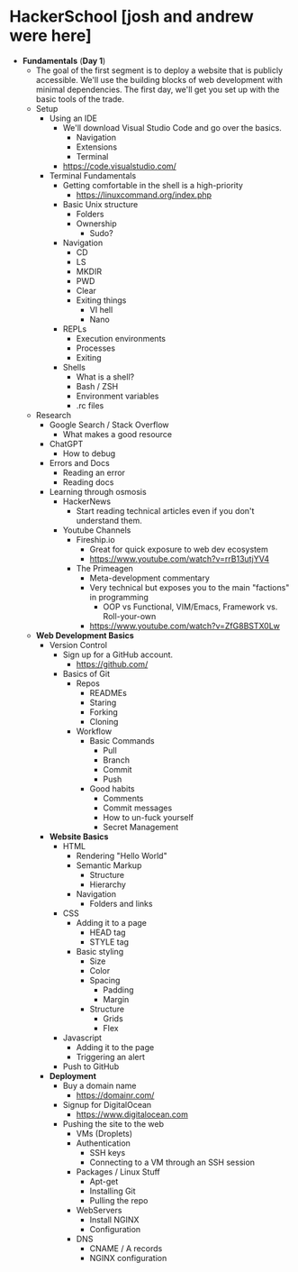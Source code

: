 # HackerSchool [josh and andrew were here]
- **Fundamentals** (**Day 1**)
  - The goal of the first segment is to deploy a website that is publicly accessible. We'll use the building blocks of web development with minimal dependencies. The first day, we'll get you set up with the basic tools of the trade.
  - Setup
    - Using an IDE
      - We'll download Visual Studio Code and go over the basics. 
        - Navigation
        - Extensions
        - Terminal
      - https://code.visualstudio.com/
    - Terminal Fundamentals
      - Getting comfortable in the shell is a high-priority
        - https://linuxcommand.org/index.php
      - Basic Unix structure 
        - Folders
        - Ownership
          - Sudo?
      - Navigation
        - CD
        - LS
        - MKDIR
        - PWD
        - Clear
        - Exiting things
          - VI hell
          - Nano
      - REPLs
        - Execution environments
        - Processes
        - Exiting
      - Shells
        - What is a shell?
        - Bash / ZSH
        - Environment variables
        -  .rc files
  - Research
    - Google Search / Stack Overflow
      - What makes a good resource
    - ChatGPT
      - How to debug
    - Errors and Docs
      - Reading an error
      - Reading docs
    - Learning through osmosis
      - HackerNews
        - Start reading technical articles even if you don't understand them.
      - Youtube Channels
        - Fireship.io
          - Great for quick exposure to web dev ecosystem 
          - https://www.youtube.com/watch?v=rrB13utjYV4
        - The Primeagen
          - Meta-development commentary 
          - Very technical but exposes you to the main "factions" in programming
            - OOP vs Functional, VIM/Emacs, Framework vs. Roll-your-own
          - https://www.youtube.com/watch?v=ZfG8BSTX0Lw 
  - **Web Development Basics**
    - Version Control
      - Sign up for a GitHub account.
        - https://github.com/
      - Basics of Git
        - Repos
          - READMEs
          - Staring
          - Forking
          - Cloning
        - Workflow 
          - Basic Commands
            - Pull
            - Branch
            - Commit 
            - Push 
          - Good habits
            - Comments
            - Commit messages
            - How to un-fuck yourself
            - Secret Management
    - **Website Basics**
      - HTML
        - Rendering "Hello World"
        - Semantic Markup
          - Structure
          - Hierarchy 
        - Navigation
          - Folders and links
      - CSS
        - Adding it to a page
          - HEAD tag
          - STYLE tag
        - Basic styling
          - Size
          - Color
          - Spacing
            - Padding
            - Margin
          - Structure
            - Grids
            - Flex
      - Javascript 
        - Adding it to the page
        - Triggering an alert
      - Push to GitHub
    - **Deployment**
      - Buy a domain name
        - https://domainr.com/
      - Signup for DigitalOcean
        - https://www.digitalocean.com
      - Pushing the site to the web
        - VMs (Droplets)
        - Authentication
          - SSH keys
          - Connecting to a VM through an SSH session
        - Packages / Linux Stuff
          - Apt-get
          - Installing Git 
          - Pulling the repo
        - WebServers
          - Install NGINX 
          - Configuration
        - DNS
          - CNAME / A records
          - NGINX configuration
